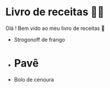# Livro de receitas :man_cook:

Olá ! Bem vido ao meu livro de receitas :wave:

* Strogonoff de frango
* # Pavê

* Bolo de cenoura
